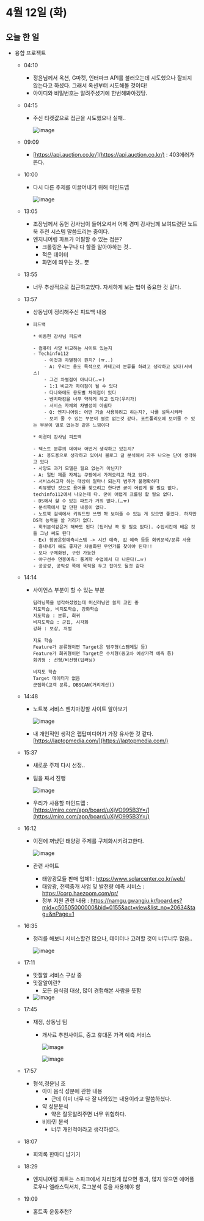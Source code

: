 # 4월 12일 (화)

## 오늘 한 일

* 융합 프로젝트

  * 04:10

    * 정윤님께서 옥션, G마켓, 인터파크 API를 불러오는데 시도했으나 잘되지 않는다고 하셨다. 그래서 옥션부터 시도해볼 것이다! 
    * 아이디와 비밀번호는 알려주셨기에 한번해봐야겠당.

  * 04:15

    * 주신 티켓값으로 접근을 시도했으나 실패..

      ![image](https://user-images.githubusercontent.com/75322297/162813101-f14e0b7a-c463-4fb0-be5c-03fe5ae43ffc.png)
    
  * 09:09
  
    * [https://api.auction.co.kr/](https://api.auction.co.kr/) : 403에러가 뜬다.
  
  * 10:00
  
    * 다시 다른 주제를 이끌어내기 위해 마인드맵
  
      ![image](https://user-images.githubusercontent.com/75322297/162864720-4c83cef5-4887-4fe8-b52d-2999c053e4c8.png)
  
  * 13:05
  
    * 조장님께서 동헌 강사님이 들어오셔서 어제 경미 강사님께 보여드렸던 노트북 추천 시스템 말씀드리는 중이다.
    * 엔지니어링 파트가 어필할 수 있는 점은?
      * 크롤링은 누구나 다 할줄 알아야하는 것..
      * 적은 데이터
      * 화면에 띄우는 것.. 뿐
  
  * 13:55
  
    * 너무 추상적으로 접근하고있다. 자세하게 보는 법이 중요한 것 같다.
  
  * 13:57
  
    * 상동님이 정리해주신 피드백 내용
  
    * ```
      피드백
      
      * 이동헌 강사님 피드백
      
      - 컴퓨터 사양 비교하는 사이트 있는지
      - Techinfo112
          - 이것과 차별점이 뭔지? (ㅠ..)
          - A: 우리는 용도 목적으로 카테고리 분류를 하려고 생각하고 있다(서비스)
          - 그건 차별점이 아니다(…ㅠ)
          - 1:1 비교가 차이점이 될 수 있다
          - 다나와에도 용도별 차이점이 있다
          - 벤치마킹을 너무 약하게 하고 있다(우리가)
          - 서비스 자체의 차별성이 아쉽다
          - Q: 엔지니어링: 어떤 기술 사용하려고 하는지?, 나를 설득시켜라
          - 보여 줄 수 있는 부분이 별로 없는것 같다. 포트폴리오에 보여줄 수 있는 부분이 별로 없는것 같은 느낌이다
      
      * 이경미 강사님 피드백
      
      - 텍스트 분류의 데이터 어떤거 생각하고 있는지?
      - A: 용도용으로 생각하고 있어서 블로그 글 분석해서 자주 나오는 단어 생각하고 있다
      - 사양도 과거 모델은 필요 없는거 아닌지?
      - A: 일단 제품 자체는 쿠팡에서 가져오려고 하고 있다.
      - 서비스하고자 하는 대상이 얼마나 되는지 범주가 불명확하다
      - 리뷰했던 것으로 용어를 찾으려고 한다면 굳이 어렵게 할 필요 없다. techinfo112에서 나오는데 다. 굳이 어렵게 크롤링 할 필요 없다. 
      - DS에서 할 수 있는 파트가 거의 없다.(…ㅠ)
      - 분석쪽에서 할 만한 내용이 없다.
      - 노트북 검색에서 키워드만 쓰면 쫙 보여줄 수 있는 게 있으면 좋겠다. 하지만 DS적 능력을 쓸 거리가 없다. 
      - 회귀분석같은거 해봐도 된다 (딥러닝 꼭 할 필요 없다). 수업시간에 배운 것들 그냥 써도 된다
      - Ex) 항공운항예측시스템 -> 시간 예측, 값 예측 등등 회귀분석/분류 사용
      - 흉내내기 해도 좋지만 차별화된 무언가를 찾아야 된다!!
      - 보다 구체화된, 구현 가능한 
      - 야구선수 연봉예측: 통계학 수업에서 다 나온다(…ㅠ)
      - 공공성, 공익성 쪽에 목적을 두고 잡아도 될것 같다
      ```
  
  * 14:14
  
    * 사이언스 부분이 할 수 있는 부분
  
      ```
      딥러닝쪽을 생각하셨었는데 머신러닝만 쓸지 고민 중
      지도학습, 비지도학습, 강화학습
      지도학습 : 분류, 회귀
      비지도학습 : 군집, 시각화
      강화 : 보상, 처벌
      
      지도 학습
      Feature가 분류형이면 Target은 범주형(스팸메일 등)
      Feature가 회귀형이면 Target은 수치형(중고차 예상가격 예측 등)
      회귀형 : 선형/비선형(딥러닝)
      
      비지도 학습
      Target 데이터가 없음
      군집화(고객 분류, DBSCAN(거리계산))
      ```
  
  * 14:48
  
    * 노트북 서비스 벤치마킹할 사이트 알아보기
  
      ![image](https://user-images.githubusercontent.com/75322297/162891475-34d89d00-a971-4a5d-99a6-7a390725a1bb.png)
  
    * 내 개인적인 생각은 랩탑미디어가 가장 유사한 것 같다. [https://laptopmedia.com/](https://laptopmedia.com/)
  
  * 15:37
  
    * 새로운 주제 다시 선정..
  
    * 팀을 짜서 진행
  
      ![image](https://user-images.githubusercontent.com/75322297/162896464-a309b8e8-5267-4dd7-8051-bda2f2d32966.png)
  
    * 우리가 사용할 마인드맵 : [https://miro.com/app/board/uXjVO995B3Y=/](https://miro.com/app/board/uXjVO995B3Y=/)
  
  * 16:12
  
    * 이전에 꺼냈던 태양광 주제를 구체화시키려고한다.
  
      ![image](https://user-images.githubusercontent.com/75322297/162902267-cb18aece-7a87-49d0-9c20-5814b8834d39.png)
  
    * 관련 사이트
  
      * 태양광모듈 판매 업체1 : https://www.solarcenter.co.kr/web/
      * 태양광, 전력중개 사업 및 발전량 예측 서비스 : https://corp.haezoom.com/pr/
      * 정부 지원 관련 내용 : https://namgu.gwangju.kr/board.es?mid=c50505000000&bid=0155&act=view&list_no=20634&tag=&nPage=1
  
  * 16:35
  
    * 정리를 해보니 서비스할건 많으나, 데이터나 고려할 것이 너무너무 많음..
  
      ![image](https://user-images.githubusercontent.com/75322297/162906110-45bcc0c9-f9aa-4aed-8785-edf88d982c6f.png)
  
  * 17:11
  
    * 맛잘알 서비스 구상 중
    * 맛잘알이란? 
      * 모든 음식점 대상, 많이 경험해본 사람을 뜻함
    * ![image](https://user-images.githubusercontent.com/75322297/162919198-c2042c2c-96d6-461d-bae5-e151fa2098ec.png)
  
  * 17:45
  
    * 재정, 상동님 팀
  
      * 개사료 추천사이트, 중고 휴대폰 가격 예측 서비스
  
        ![image](https://user-images.githubusercontent.com/75322297/162920171-05f01333-cdb0-4629-830c-82324b1c1ddb.png)
  
        ![image](https://user-images.githubusercontent.com/75322297/162921842-50a2ffd6-0aae-47e8-94bc-990941218d02.png)
  
        
  
  * 17:57
  
    * 형석,정윤님 조
      * 아이 음식 성분에 관한 내용
        * 근데 이미 너무 다 잘 나와있는 내용이라고 말씀하셨다.
      * 약 성분분석
        * 약은 잘못알려주면 너무 위험하다.
      * 비타민 분석
        * 너무 개인적이라고 생각하셨다.
  
  * 18:07
  
    * 회의록 한마디 남기기
  
  * 18:29
  
    * 엔지니어링 파트는 스파크에서 처리할게 많으면 통과, 많지 않으면 에어플로우나 엘라스틱서치, 로그분석 등을 사용해야 함
  
  * 19:09
  
    * 홈트족 운동추천?